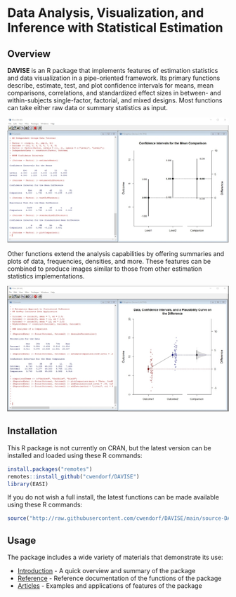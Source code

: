 # Data Analysis, Visualization, and Inference with Statistical Estimation

## Overview

**DAVISE** is an R package that implements features of estimation statistics and data visualization in a pipe-oriented framework. Its primary functions describe, estimate, test, and plot confidence intervals for means, mean comparisons, correlations, and standardized effect sizes in between- and within-subjects single-factor, factorial, and mixed designs. Most functions can take either raw data or summary statistics as input.

![](./man/figures/CoverImageOne.jpg)

Other functions extend the analysis capabilities by offering summaries and plots of data, frequencies, densities, and more. These features can be combined to produce images similar to those from other estimation statistics implementations. 

![](./man/figures/CoverImageTwo.jpg)

## Installation

This R package is not currently on CRAN, but the latest version can be installed and loaded using these R commands:

```r
install.packages("remotes")
remotes::install_github("cwendorf/DAVISE")
library(EASI)
```

If you do not wish a full install, the latest functions can be made available using these R commands:

```r
source("http://raw.githubusercontent.com/cwendorf/DAVISE/main/source-DAVISE.R")
```

## Usage

The package includes a wide variety of materials that demonstrate its use:

- [Introduction](https://cwendorf.github.io/DAVISE/articles/Introduction.html) - A quick overview and summary of the package
- [Reference](https://cwendorf.github.io/DAVISE/reference/index.html) - Reference documentation of the functions of the package
- [Articles](https://cwendorf.github.io/DAVISE/articles/index.html) - Examples and applications of features of the package
